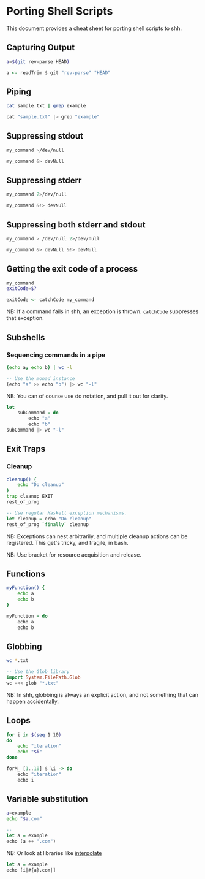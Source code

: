 # Porting Shell Scripts

This document provides a cheat sheet for porting shell scripts to shh.

## Capturing Output

```bash
a=$(git rev-parse HEAD)
```

```haskell
a <- readTrim $ git "rev-parse" "HEAD"
```

## Piping

```bash
cat sample.txt | grep example
```

```haskell
cat "sample.txt" |> grep "example"
```

## Suppressing stdout

```bash
my_command >/dev/null
```

```haskell
my_command &> devNull
```

## Suppressing stderr

```bash
my_command 2>/dev/null
```

```haskell
my_command &!> devNull
```

## Suppressing both stderr and stdout

```bash
my_command > /dev/null 2>/dev/null
```

```haskell
my_command &> devNull &!> devNull
```

## Getting the exit code of a process

```bash
my_command
exitCode=$?
```

```haskell
exitCode <- catchCode my_command
```

NB: If a command fails in shh, an exception is thrown. `catchCode` suppresses
that exception.

## Subshells

### Sequencing commands in a pipe

```bash
(echo a; echo b) | wc -l
```

```haskell
-- Use the monad instance
(echo "a" >> echo "b") |> wc "-l"
```

NB: You can of course use do notation, and pull it out for clarity.

```haskell
let
    subCommand = do
        echo "a"
        echo "b"
subCommand |> wc "-l"
```

## Exit Traps

### Cleanup

```bash
cleanup() {
    echo "Do cleanup"
}
trap cleanup EXIT
rest_of_prog
```

```haskell
-- Use regular Haskell exception mechanisms.
let cleanup = echo "Do cleanup"
rest_of_prog `finally` cleanup
```

NB: Exceptions can nest arbitrarily, and multiple cleanup actions can be
registered. This get's tricky, and fragile, in bash.

NB: Use bracket for resource acquisition and release.

## Functions

```bash
myFunction() {
    echo a
    echo b
}
```

```haskell
myFunction = do
    echo a
    echo b
```

## Globbing

```bash
wc *.txt
```

```haskell
-- Use the Glob library
import System.FilePath.Glob
wc =<< glob "*.txt"
```

NB: In shh, globbing is always an explicit action, and not something
that can happen accidentally.

## Loops

```bash
for i in $(seq 1 10)
do
    echo "iteration"
    echo "$i"
done
```

```haskell
forM_ [1..10] $ \i -> do
    echo "iteration"
    echo i
```

## Variable substitution

```bash
a=example
echo "$a.com"
```

```haskell
-- 
let a = example
echo (a ++ ".com")
```

NB: Or look at libraries like [interpolate](http://hackage.haskell.org/package/interpolate/docs/Data-String-Interpolate.html)
```haskell
let a = example
echo [i|#{a}.com|]
```
